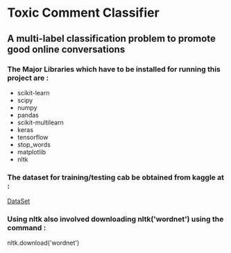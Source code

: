 # Toxic Comment Classifier
## A multi-label classification problem to promote good online conversations

### The Major Libraries which have to be installed for running this project are :
- scikit-learn
- scipy
- numpy
- pandas
- scikit-multilearn
- keras
- tensorflow
- stop_words
- matplotlib
- nltk

### The dataset for training/testing cab be obtained from kaggle at :

[DataSet](https://www.kaggle.com/c/jigsaw-toxic-comment-classification-challenge)
### Using nltk also involved downloading nltk('wordnet') using the command :
nltk.download('wordnet')
